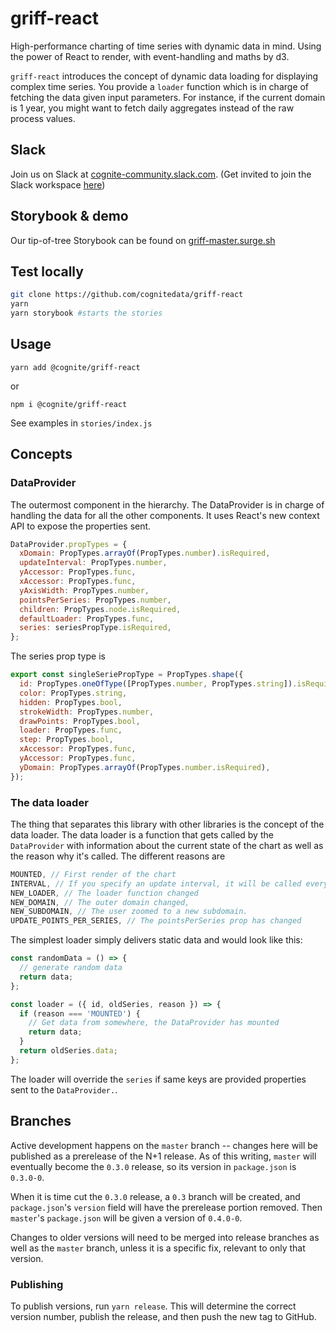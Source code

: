 # griff-react

High-performance charting of time series with dynamic data in mind. Using the
power of React to render, with event-handling and maths by d3.

`griff-react` introduces the concept of dynamic data loading for
displaying complex time series. You provide a `loader` function which is in
charge of fetching the data given input parameters. For instance, if the current
domain is 1 year, you might want to fetch daily aggregates instead of the raw
process values.

## Slack

Join us on Slack at [cognite-community.slack.com](https://cognite-community.slack.com/messages/CKH5R0JH5).
(Get invited to join the Slack workspace [here](http://join-slack.cogniteapp.com))

## Storybook & demo
Our tip-of-tree Storybook can be found on [griff-master.surge.sh](https://griff-master.surge.sh)

## Test locally

```sh
git clone https://github.com/cognitedata/griff-react
yarn
yarn storybook #starts the stories
```

## Usage

`yarn add @cognite/griff-react`

or

`npm i @cognite/griff-react`

See examples in `stories/index.js`

## Concepts

### DataProvider

The outermost component in the hierarchy. The DataProvider is in charge of handling the data for all the other components. It uses React's new context API to expose the properties sent.

```js
DataProvider.propTypes = {
  xDomain: PropTypes.arrayOf(PropTypes.number).isRequired,
  updateInterval: PropTypes.number,
  yAccessor: PropTypes.func,
  xAccessor: PropTypes.func,
  yAxisWidth: PropTypes.number,
  pointsPerSeries: PropTypes.number,
  children: PropTypes.node.isRequired,
  defaultLoader: PropTypes.func,
  series: seriesPropType.isRequired,
};
```

The series prop type is

```js
export const singleSeriePropType = PropTypes.shape({
  id: PropTypes.oneOfType([PropTypes.number, PropTypes.string]).isRequired,
  color: PropTypes.string,
  hidden: PropTypes.bool,
  strokeWidth: PropTypes.number,
  drawPoints: PropTypes.bool,
  loader: PropTypes.func,
  step: PropTypes.bool,
  xAccessor: PropTypes.func,
  yAccessor: PropTypes.func,
  yDomain: PropTypes.arrayOf(PropTypes.number.isRequired),
});
```

### The data loader

The thing that separates this library with other libraries is the concept of the data loader. The data loader is a function that gets called by the `DataProvider` with information about the current state of the chart as well as the reason why it's called. The different reasons are

```js
MOUNTED, // First render of the chart
INTERVAL, // If you specify an update interval, it will be called every n seconds
NEW_LOADER, // The loader function changed
NEW_DOMAIN, // The outer domain changed,
NEW_SUBDOMAIN, // The user zoomed to a new subdomain.
UPDATE_POINTS_PER_SERIES, // The pointsPerSeries prop has changed
```

The simplest loader simply delivers static data and would look like this:

```js
const randomData = () => {
  // generate random data
  return data;
};

const loader = ({ id, oldSeries, reason }) => {
  if (reason === 'MOUNTED') {
    // Get data from somewhere, the DataProvider has mounted
    return data;
  }
  return oldSeries.data;
};
```

The loader will override the `series` if same keys are provided properties sent to the `DataProvider.`.

## Branches

Active development happens on the `master` branch -- changes here will be published as a prerelease of the N+1 release.
As of this writing, `master` will eventually become the `0.3.0` release, so its version in `package.json` is `0.3.0-0`.

When it is time cut the `0.3.0` release, a `0.3` branch will be created, and `package.json`'s `version` field will have the prerelease portion removed.
Then `master`'s `package.json` will be given a version of `0.4.0-0`.

Changes to older versions will need to be merged into release branches as well as the `master` branch, unless it is a specific fix, relevant to only that version.

### Publishing

To publish versions, run `yarn release`.
This will determine the correct version number, publish the release, and then push the new tag to GitHub.
